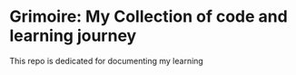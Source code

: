 # Grimoire: My Collection of code and learning journey


This repo is dedicated for documenting my learning
